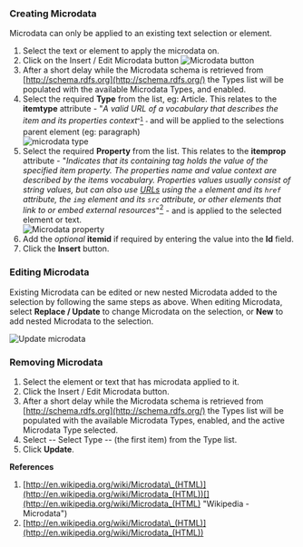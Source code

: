 ### Creating Microdata

Microdata can only be applied to an existing text selection or element.

1. Select the text or element to apply the microdata on.
2. Click on the Insert / Edit Microdata button ![Microdata button](https://cdn.joomlacontenteditor.net/images/docs/microdata/microdata-button.jpg)
3. After a short delay while the Microdata schema is retrieved from [http://schema.rdfs.org](http://schema.rdfs.org/) the Types list will be populated with the available Microdata Types, and enabled.
4. Select the required **Type** from the list, eg: Article. This relates to the **itemtype** attribute - "_A valid URL of a vocabulary that describes the item and its properties context_<span style="font-family: sans-serif; font-size: 13px; line-height: 19.1875px;">"[<sup>1</sup>](#itemtype) - </span>and will be applied to the selections parent element (eg: paragraph)  
  ![microdata type](https://cdn.joomlacontenteditor.net/images/docs/microdata/microdata-type.jpg)
5. Select the required **Property** from the list. This relates to the **itemprop** attribute - "_Indicates that its containing tag holds the value of the specified item property. The properties name and value context are described by the items vocabulary. Properties values usually consist of string values, but can also use [URLs](http://en.wikipedia.org/wiki/URL "URL") using the `a` element and its `href` attribute, the `img` element and its `src` attribute, or other elements that link to or embed external resources_"[<sup>2</sup>](#itemprop) - and is applied to the selected element or text.  
  ![Microdata property](https://cdn.joomlacontenteditor.net/images/docs/microdata/microdata-property.jpg)
6. Add the _optional_ **itemid** if required by entering the value into the **Id** field.
7. Click the **Insert** button.

### Editing Microdata

Existing Microdata can be edited or new nested Microdata added to the selection by following the same steps as above. When editing Microdata, select **Replace / Update** to change Microdata on the selection, or **New** to add nested Microdata to the selection.

![Update microdata](https://cdn.joomlacontenteditor.net/images/docs/microdata/microdata-update.jpg)

### Removing Microdata

1. Select the element or text that has microdata applied to it.
2. Click the Insert / Edit Microdata button.
3. After a short delay while the Microdata schema is retrieved from [http://schema.rdfs.org](http://schema.rdfs.org/) the Types list will be populated with the available Microdata Types, enabled, and the active Microdata Type selected.
4. Select -- Select Type -- (the first item) from the Type list.
5. Click **Update**.

**References**

1. <a name="itemtype"></a> [http://en.wikipedia.org/wiki/Microdata\_(HTML)](http://en.wikipedia.org/wiki/Microdata_(HTML))[](http://en.wikipedia.org/wiki/Microdata_(HTML) "Wikipedia - Microdata")
2. <a name="itemprop"></a> [http://en.wikipedia.org/wiki/Microdata\_(HTML)](http://en.wikipedia.org/wiki/Microdata_(HTML))